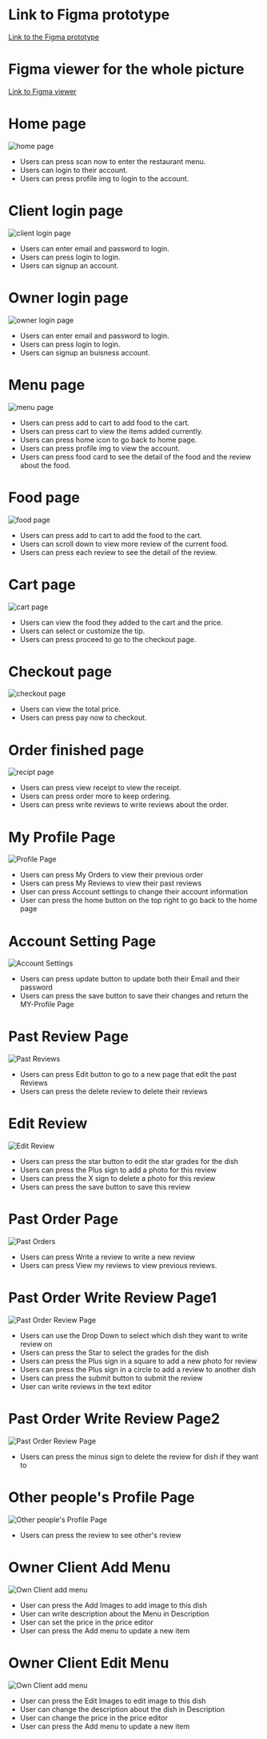 # Link to Figma prototype

[Link to the Figma prototype](https://www.figma.com/proto/oNL3shlU9ftAhLJhArXykj/WillEats-Rapid-Prototype?node-id=67%3A2000&scaling=scale-down&page-id=0%3A1&starting-point-node-id=67%3A2000)

# Figma viewer for the whole picture

[Link to Figma viewer](https://www.figma.com/file/oNL3shlU9ftAhLJhArXykj/WillEats-Rapid-Prototype?node-id=0%3A1&t=nFUgaY08hGL8jAnW-1)

# Home page

![home page](./ux-design/Client_Home_logged_in.png)

* Users can press scan now to enter the restaurant menu.
* Users can login to their account.
* Users can press profile img to login to the account.

# Client login page

![client login page](./ux-design/login.png)

* Users can enter email and password to login.
* Users can press login to login.
* Users can signup an account.

# Owner login page

![owner login page](./ux-design/login-1.png)

* Users can enter email and password to login.
* Users can press login to login.
* Users can signup an buisness account. 

# Menu page

![menu page](./ux-design//Customer_Client_Restaurant_scanned.png)

* Users can press add to cart to add food to the cart.
* Users can press cart to view the items added currently.
* Users can press home icon to go back to home page.
* Users can press profile img to view the account.
* Users can press food card to see the detail of the food and the review about the food.

# Food page

![food page](./ux-design/Customer_Client_Menu_details.png)

* Users can press add to cart to add the food to the cart.
* Users can scroll down to view more review of the current food.
* Users can press each review to see the detail of the review.

# Cart page

![cart page](./ux-design/Customer_Cart_overlay.png)

* Users can view the food they added to the cart and the price.
* Users can select or customize the tip.
* Users can press proceed to go to the checkout page.

# Checkout page

![checkout page](./ux-design/Customer_Payment.png)

* Users can view the total price.
* Users can press pay now to checkout.

# Order finished page

![recipt page](./ux-design/Client_Order_finished.png)

* Users can press view receipt to view the receipt.
* Users can press order more to keep ordering.
* Users can press write reviews to write reviews about the order.

# My Profile Page

![Profile Page](./ux-design/My-Profile.png)
* Users can press My Orders to view their previous order
* Users can press My Reviews to view their past reviews
* User can press Account settings to change their account information
* User can press the home button on the top right to go back to the home page

# Account Setting Page

![Account Settings](./ux-design/My-Profile-Settings.png)
* Users can press update button to update both their Email and their password
* Users can press the save button to save their changes and return the MY-Profile Page

# Past Review Page

![Past Reviews](./ux-design/My-Profile-past-reviews.png)
* Users can press Edit button to go to a new page that edit the past Reviews
* Users can press the delete review to delete their reviews

# Edit Review
![Edit Review](./ux-design/Edit-review.png)
* Users can press the star button to edit the star grades for the dish
* Users can press the Plus sign to add a photo for this review
* Users can press the X sign to delete a photo for this review
* Users can press the save button to save this review



# Past Order Page

![Past Orders](./ux-design/My-Profile-past-orders.png)
* Users can press Write a review to write a new review
* Users can press View my reviews to view previous reviews.

# Past Order Write Review Page1

![Past Order Review Page](./ux-design/My-Profile-past-orders-Write-review.png)
* Users can use the Drop Down to select which dish they want to write review on
* Users can press the Star to select the grades for the dish
* Users can press the Plus sign in a square to add a new photo for review
* Users can press the Plus sign in a circle to add a review to another dish
* Users can press the submit button to submit the review
* User can write reviews in the text editor

# Past Order Write Review Page2
![Past Order Review Page](./ux-design/My-Profile-past-order-Write-review-1.png)
* Users can press the minus sign to delete the review for dish if they want to

# Other people's Profile Page
![Other people's Profile Page](./ux-design/Other_people's_profile.png)
* Users can press the review to see other's review

# Owner Client Add Menu
![Own Client add menu](./ux-design/Owner%20Client%20-%20add%20menu.png)
* User can press the Add Images to add image to this dish
* User can write description about the Menu in Description
* User can set the price in the price editor
* User can press the Add menu to update a new item

# Owner Client Edit Menu
![Own Client add menu](./ux-design/Owner%20Client%20-%20edit%20menu.png)
* User can press the Edit Images to edit image to this dish
* User can change the description about the dish in Description
* User can change the price in the price editor
* User can press the Add menu to update a new item








